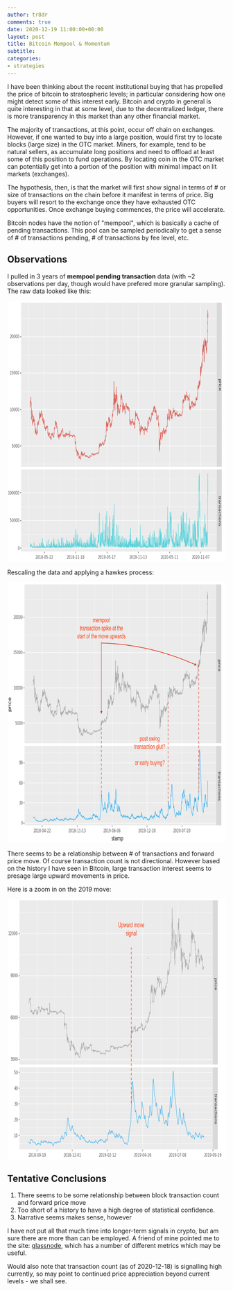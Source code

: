 ```yaml
---
author: tr8dr
comments: true
date: 2020-12-19 11:00:00+00:00
layout: post
title: Bitcoin Mempool & Momentum
subtitle: 
categories:
- strategies
---
```

I have been thinking about the recent institutional buying that has propelled the price of bitcoin to stratospheric levels; in 
particular considering how one might detect some of this interest early.  Bitcoin and crypto in general is quite interesting 
in that at some level, due to the decentralized ledger, there is more transparency in this market than any other financial market.  

The majority of transactions, at this point, occur off chain on exchanges.   However, if one wanted to buy into a large
position, would first try to locate blocks (large size) in the OTC market.  Miners, for example, tend to be natural
sellers, as accumulate long positions and need to offload at least some of this position to fund operations.  By locating
coin in the OTC market can potentially get into a portion of the position with minimal impact on lit markets (exchanges).

The hypothesis, then, is that the market will first show signal in terms of # or size of transactions on the chain before it 
manifest in terms of price.  Big buyers will resort to the exchange once they have exhausted OTC opportunities.  Once 
exchange buying commences, the price will accelerate.

Bitcoin nodes have the notion of "mempool", which is basically a cache of pending transactions.  This pool can be sampled
periodically to get a sense of # of transactions pending, # of transactions by fee level, etc. 

## Observations
I pulled in 3 years of __mempool pending transaction__ data (with ~2 observations per day, though would have prefered more 
granular sampling).  The raw data looked like this:

<img src="/assets/2020-12-19/raw.png" width="800" height="600" />

Rescaling the data and applying a hawkes process:

<img src="/assets/2020-12-19/3Y.png" width="800" height="600" />

There seems to be a relationship between # of transactions and forward price move.  Of course transaction count is not
directional.  However based on the history I have seen in Bitcoin, large transaction interest seems to presage large upward 
movements in price.

Here is a zoom in on the 2019 move:

<img src="/assets/2020-12-19/2019.png" width="800" height="600" />

## Tentative Conclusions
1. There seems to be some relationship between block transaction count and forward price move
2. Too short of a history to have a high degree of statistical confidence.
3. Narrative seems makes sense, however

I have not put all that much time into longer-term signals in crypto, but am sure there are more than can be employed.
A friend of mine pointed me to the site: [glassnode](https://glassnode.com/), which has a number of different metrics
which may be useful.

Would also note that transaction count (as of 2020-12-18) is signalling high currently, so may point to continued price 
appreciation beyond current levels - we shall see.
